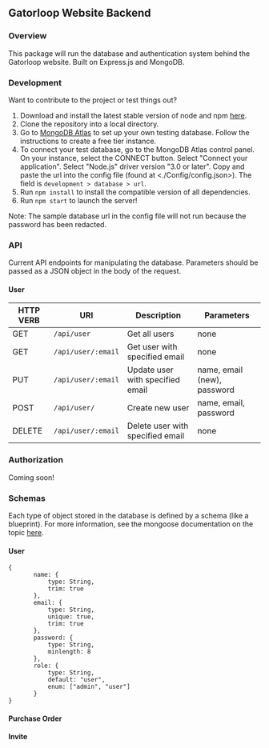 ## Gatorloop Website Backend

### Overview

This package will run the database and authentication system behind the Gatorloop website. Built on Express.js and MongoDB.

### Development

Want to contribute to the project or test things out?

1. Download and install the latest stable version of node and npm [here](https://nodejs.org/en/).
2. Clone the repository into a local directory.
3. Go to [MongoDB Atlas](https://www.mongodb.com/cloud/atlas) to set up your own testing database. Follow the instructions to create a free tier instance.
4. To connect your test database, go to the MongoDB Atlas control panel. On your instance, select the CONNECT button. Select "Connect your application". Select "Node.js" driver version "3.0 or later". Copy and paste the url into the config file (found at <./Config/config.json>). The field is `development > database > url`.
4. Run `npm install` to install the compatible version of all dependencies.
5. Run `npm start` to launch the server!

Note: The sample database url in the config file will not run because the password has been redacted.

### API

Current API endpoints for manipulating the database. Parameters should be passed as a JSON object in the body of the request.

#### User

| HTTP VERB | URI                 | Description                       | Parameters                      |
| ---       | ---                 | ---                               | ---                             |
| GET       | `/api/user`         | Get all users                     | none                            |
| GET       | `/api/user/:email`  | Get user with specified email     | none                            |
| PUT       | `/api/user/:email`  | Update user with specified email  | name, email (new), password     |
| POST      | `/api/user/`        | Create new user                   | name, email, password           |
| DELETE    | `/api/user/:email`  | Delete user with specified email  | none                            |

### Authorization

Coming soon!

### Schemas

Each type of object stored in the database is defined by a schema (like a blueprint). For more information, see the mongoose documentation on the topic [here](https://mongoosejs.com/docs/guide.html).

#### User

```
{
       name: {
           type: String,
           trim: true
       },
       email: {
           type: String,
           unique: true,
           trim: true
       },
       password: {
           type: String,
           minlength: 8
       },
       role: {
           type: String,
           default: "user",
           enum: ["admin", "user"]
       }
}
```

#### Purchase Order

#### Invite